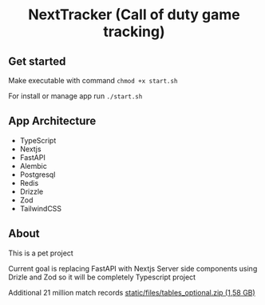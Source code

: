 
<h1 align="center">NextTracker (Call of duty game tracking)</h1>

## Get started
Make executable with command `chmod +x start.sh`

For install or manage app run `./start.sh`

## App Architecture
- TypeScript
- Nextjs
- FastAPI
- Alembic
- Postgresql
- Redis
- Drizzle
- Zod
- TailwindCSS

## About
This is a pet project

Current goal is replacing FastAPI with Nextjs Server side components using Drizle and Zod
so it will be completely Typescript project 

Additional 21 million match records 
[static/files/tables_optional.zip (1,58 GB)](https://drive.google.com/file/d/1xosMog6GtlKoKu7AmvGJudAz1EDY0giU/view?usp=sharing)
